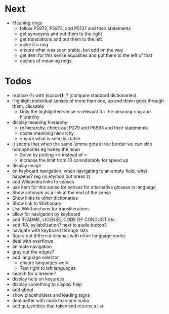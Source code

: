 # Next
- Meaning rings
  - follow P5972, P5973, and P5137 and their statements
  - get synonyms and put them to the right
  - get translations and put them to the left
  - make it a ring
  - ensure what was seen stable, but add on the way
  - get item for this sense equalities and put them to the left of that
  - caches of meaning rings

# Todos
- replace (1) with (space)<b>1.</b> ? (compare standard dictionaries)
- Highlight individual senses of more than one, up and down goes through them, clickable
  - Only the highlighted sense is relevant for the meaning ring and hierarchy 
- display meaning hierarchy
  - re hierarchy, check out P279 and P6593 and their statements
  - cache meaninig hierarchy
  - ensure what is seen is stable
- It seems that when the same lemma gets at the border we can skip homophones eg honey the noun
  - Solve by putting >= instead of >
  - increase the limit from 10 considerably for speed up
- display image
- on keyboard navigation, when navigating to an empty field, what happens? (eg no etymon but press z)
- add Wikipedia links to senses
- use item for this sense for senses for alternative glosses in language
- Show antonym as a link at the end of the sense
- Show links to other dictionaries
- Show link to Wiktionary
- Use Wikifunctions for transliterations
- allow for navigation by keyboard
- add README, LICENSE, CODE OF CONDUCT etc.
- add IPA, syllabilization? next to audio button?
- navigate with keyboard through lists
- figure out different lemmas with other language codes
- deal with overflows
- animate navigation
- gray out the edges?
- add language selector
  - ensure languages work
  - Test right to left languages
- search for a lexeme?
- display help on keypress
- display something to display help
- add about
- show placeholders and loading signs
- deal better with more than one audio
- add get_entities that takes and returns a list
